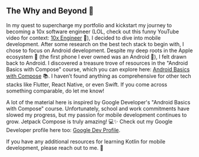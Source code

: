 ## The Why and Beyond 🚀

In my quest to supercharge my portfolio and kickstart my journey to becoming a 10x software engineer (LOL, check out this funny YouTube video for context: [10x Engineer](https://www.youtube.com/watch?v=kKAue9DiHc0) 🎥), I decided to dive into mobile development. After some research on the best tech stack to begin with, I chose to focus on Android development. Despite my deep roots in the Apple ecosystem 🍎 (the first phone I ever owned was an Android 📱), I felt drawn back to Android. I discovered a treasure trove of resources in the "Android Basics with Compose" course, which you can explore here: [Android Basics with Compose](https://developer.android.com/courses/android-basics-compose/course) 📚. I haven’t found anything as comprehensive for other tech stacks like Flutter, React Native, or even Swift. If you come across something comparable, do let me know!

A lot of the material here is inspired by Google Developer's "Android Basics with Compose" course. Unfortunately, school and work commitments have slowed my progress, but my passion for mobile development continues to grow. Jetpack Compose is truly amazing! 💻✨ Check out my Google Developer profile here too: [Google Dev Profile](https://developers.google.com/profile/u/CollinsKariuki).

If you have any additional resources for learning Kotlin for mobile development, please reach out to me. 📩
